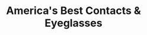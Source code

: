 ---
title: "America's Best Contacts & Eyeglasses"
url: /cedar-falls/americas-best-contacts-and-eyeglasses/
shop: optician
---